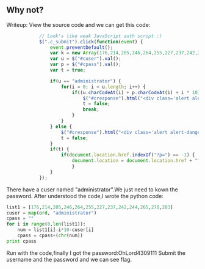 Why not?
--------

Writeup:
View the source code and we can get this code:
```javascript
			// Look's like weak JavaScript auth script :)
			$(".c_submit").click(function(event) {
				event.preventDefault();
				var k = new Array(176,214,205,246,264,255,227,237,242,244,265,270,283);
				var u = $("#cuser").val();
				var p = $("#cpass").val();
				var t = true;

				if(u == "administrator") {
					for(i = 0; i < u.length; i++) {
						if((u.charCodeAt(i) + p.charCodeAt(i) + i * 10) != k[i]) {
							$("#cresponse").html("<div class='alert alert-danger'>Wrong password sorry.</div>");
							t = false;
							break;
						}
					}
				} else {
					$("#cresponse").html("<div class='alert alert-danger'>Wrong password sorry.</div>");
					t = false;
				}
				if(t) {
					if(document.location.href.indexOf("?p=") == -1) {
						document.location = document.location.href + "?p=" + p;
               			}
				}
			});
```

There have a cuser named "administrator".We just need to kown the password.
After understood the code,I wrote the python code:
```python
list1 = [176,214,205,246,264,255,227,237,242,244,265,270,283]
cuser = map(ord, "administrator")
cpass = ""
for i in range(0,len(list1)):
    num = list1[i]-i*10-cuser[i]
    cpass = cpass+(chr(num))
print cpass
```
Run with the code,finally I got the password:OhLord4309111
Submit the username and the password and we can see flag.

